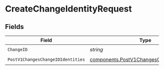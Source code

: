 # CreateChangeIdentityRequest


## Fields

| Field                                                                                                    | Type                                                                                                     | Required                                                                                                 | Description                                                                                              |
| -------------------------------------------------------------------------------------------------------- | -------------------------------------------------------------------------------------------------------- | -------------------------------------------------------------------------------------------------------- | -------------------------------------------------------------------------------------------------------- |
| `ChangeID`                                                                                               | *string*                                                                                                 | :heavy_check_mark:                                                                                       | N/A                                                                                                      |
| `PostV1ChangesChangeIDIdentities`                                                                        | [components.PostV1ChangesChangeIDIdentities](../../models/components/postv1changeschangeididentities.md) | :heavy_check_mark:                                                                                       | N/A                                                                                                      |